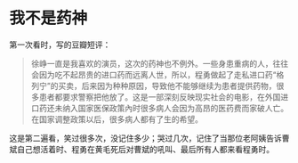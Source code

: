 # 我不是药神

第一次看时，写的豆瓣短评：

> 徐峥一直是我喜欢的演员，这次的药神也不例外。一些身患重病的人，往往会因为吃不起昂贵的进口药而远离人世，所以，程勇做起了走私进口药“格列宁”的买卖，后来因为种种原因，导致他不能够继续为患者提供药物，很多患者都要求警察把他放了。这是一部深刻反映现实社会的电影，在外国进口药还未纳入国家医保政策內时很多病人会因为高昂的医药费而家破人亡。在国家调整政策以后，很多病人都有了生的希望。

这是第二遍看，笑过很多次，没记住多少；哭过几次，记住了当那位老阿姨告诉曹斌自己想活着时、程勇在黄毛死后对曹斌的吼叫、最后所有人都来看程勇时。

